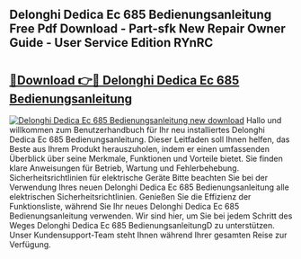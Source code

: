 ## Delonghi Dedica Ec 685 Bedienungsanleitung Free Pdf Download - Part-sfk New Repair Owner Guide - User Service Edition RYnRC

# <h2><a href="http://df5avva.blite.top/?on=Delonghi+Dedica+Ec+685+Bedienungsanleitung">🔗Download 👉🔴 Delonghi Dedica Ec 685 Bedienungsanleitung</a></h2>

[![Delonghi Dedica Ec 685 Bedienungsanleitung new download](https://i.imgur.com/lujVjoI.png)](http://df5avva.blite.top/?on=Delonghi+Dedica+Ec+685+Bedienungsanleitung)
Hallo und willkommen zum Benutzerhandbuch für Ihr neu installiertes Delonghi Dedica Ec 685 Bedienungsanleitung. Dieser Leitfaden soll Ihnen helfen, das Beste aus Ihrem Produkt herauszuholen, indem er einen umfassenden Überblick über seine Merkmale, Funktionen und Vorteile bietet. Sie finden klare Anweisungen für Betrieb, Wartung und Fehlerbehebung. Sicherheitsrichtlinien für elektrische Geräte Bitte beachten Sie bei der Verwendung Ihres neuen Delonghi Dedica Ec 685 Bedienungsanleitung alle elektrischen Sicherheitsrichtlinien. Genießen Sie die Effizienz der Funktionsliste, während Sie Ihr neues Delonghi Dedica Ec 685 Bedienungsanleitung verwenden. Wir sind hier, um Sie bei jedem Schritt des Weges Delonghi Dedica Ec 685 BedienungsanleitungD zu unterstützen. Unser Kundensupport-Team steht Ihnen während Ihrer gesamten Reise zur Verfügung.
